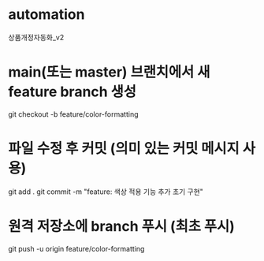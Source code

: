 # automation
상품개정자동화_v2


# main(또는 master) 브랜치에서 새 feature branch 생성
git checkout -b feature/color-formatting

# 파일 수정 후 커밋 (의미 있는 커밋 메시지 사용)
git add .
git commit -m "feature: 색상 적용 기능 추가 초기 구현"

# 원격 저장소에 branch 푸시 (최초 푸시)
git push -u origin feature/color-formatting